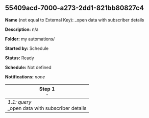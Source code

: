 ## 55409acd-7000-a273-2dd1-821bb80827c4

**Name** (not equal to External Key)**:** _open data with subscriber details

**Description:** n/a

**Folder:** my automations/

**Started by:** Schedule

**Status:** Ready

**Schedule:** Not defined

**Notifications:** _none_


| Step 1<br>_<small>-</small>_ |
| --- |
| _1.1: query_<br>_open data with subscriber details |
